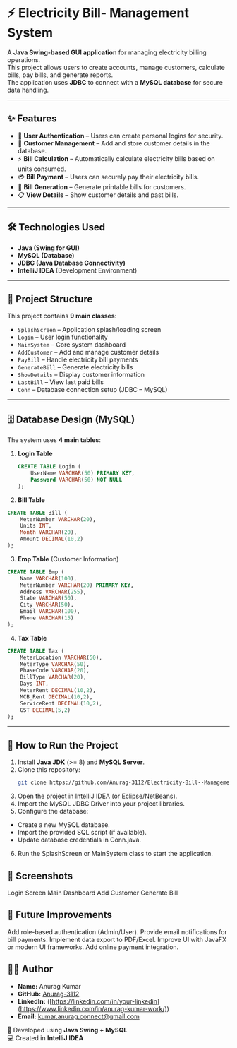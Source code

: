 # ⚡ Electricity Bill- Management System

A **Java Swing-based GUI application** for managing electricity billing operations.  
This project allows users to create accounts, manage customers, calculate bills, pay bills, and generate reports.  
The application uses **JDBC** to connect with a **MySQL database** for secure data handling.  

---

## ✨ Features

- 🔐 **User Authentication** – Users can create personal logins for security.  
- 🧾 **Customer Management** – Add and store customer details in the database.  
- ⚡ **Bill Calculation** – Automatically calculate electricity bills based on units consumed.  
- 💳 **Bill Payment** – Users can securely pay their electricity bills.  
- 📑 **Bill Generation** – Generate printable bills for customers.  
- 📋 **View Details** – Show customer details and past bills.  

---

## 🛠️ Technologies Used

- **Java (Swing for GUI)**
- **MySQL (Database)**
- **JDBC (Java Database Connectivity)**
- **IntelliJ IDEA** (Development Environment)

---

## 📂 Project Structure

This project contains **9 main classes**:

- `SplashScreen` – Application splash/loading screen  
- `Login` – User login functionality  
- `MainSystem` – Core system dashboard  
- `AddCustomer` – Add and manage customer details  
- `PayBill` – Handle electricity bill payments  
- `GenerateBill` – Generate electricity bills  
- `ShowDetails` – Display customer information  
- `LastBill` – View last paid bills  
- `Conn` – Database connection setup (JDBC – MySQL)  

---

## 🗄️ Database Design (MySQL)

The system uses **4 main tables**:

1. **Login Table**  
   ```sql
   CREATE TABLE Login (
       UserName VARCHAR(50) PRIMARY KEY,
       Password VARCHAR(50) NOT NULL
   );

2. **Bill Table**
  ```sql
  CREATE TABLE Bill (
      MeterNumber VARCHAR(20),
      Units INT,
      Month VARCHAR(20),
      Amount DECIMAL(10,2)
  );
  ```
3. **Emp Table** (Customer Information)
  ```sql
  CREATE TABLE Emp (
      Name VARCHAR(100),
      MeterNumber VARCHAR(20) PRIMARY KEY,
      Address VARCHAR(255),
      State VARCHAR(50),
      City VARCHAR(50),
      Email VARCHAR(100),
      Phone VARCHAR(15)
  );
  ```
4. **Tax Table**
  ```sql
  CREATE TABLE Tax (
      MeterLocation VARCHAR(50),
      MeterType VARCHAR(50),
      PhaseCode VARCHAR(20),
      BillType VARCHAR(20),
      Days INT,
      MeterRent DECIMAL(10,2),
      MCB_Rent DECIMAL(10,2),
      ServiceRent DECIMAL(10,2),
      GST DECIMAL(5,2)
  );
  ```

---

## 🚀 How to Run the Project

1. Install **Java JDK** (>= 8) and **MySQL Server**.  
2. Clone this repository:  
   ```bash
   git clone https://github.com/Anurag-3112/Electricity-Bill--Management-System.git
   ```
3. Open the project in IntelliJ IDEA (or Eclipse/NetBeans).
4. Import the MySQL JDBC Driver into your project libraries.
5. Configure the database:
  - Create a new MySQL database.
  - Import the provided SQL script (if available).
  - Update database credentials in Conn.java.
6. Run the SplashScreen or MainSystem class to start the application.

## 📸 Screenshots

Login Screen
Main Dashboard
Add Customer
Generate Bill

## 🔮 Future Improvements

Add role-based authentication (Admin/User).
Provide email notifications for bill payments.
Implement data export to PDF/Excel.
Improve UI with JavaFX or modern UI frameworks.
Add online payment integration.

## 👨‍💻 Author

- **Name:** Anurag Kumar  
- **GitHub:** [Anurag-3112](https://github.com/Anurag-3112)  
- **LinkedIn:** ([https://linkedin.com/in/your-linkedin](https://www.linkedin.com/in/anurag-kumar-work/))  
- **Email:** kumar.anurag.connect@gmail.com  

🚀 Developed using **Java Swing + MySQL**  
💻 Created in **IntelliJ IDEA**
